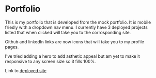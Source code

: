 # Portfolio

This is my portfolio that is developed from the mock portfolio. It is mobile friedly with a dropdown nav menu.
I currently have 3 deployed projects listed that when clicked will take you to the corrosponding site.

Github and linkedIn links are now icons that will take you to my profile pages.

I've tried adding a hero to add asthetic appeal but am yet to make it responsive to any screen size so it fills 100%.

Link to [deployed site](https://gitme-waffles.github.io/portfolio/)


